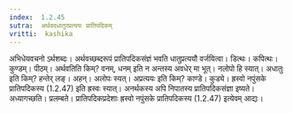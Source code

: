 ```yaml
---
index:  1.2.45
sutra:  अर्थवदधातुरप्रत्ययः प्रातिपदिकम्
vritti:  kashika 
---
```


अभिधेयवचनो ऽर्थशब्दः। अर्थवच्छब्दरूपं प्रातिपदिकसंज्ञं भवति धातुप्रत्ययौ वर्जयित्वा। डित्थः। कपित्थः। कुण्डम्। पीठम्। अर्थवतिति किम्? वनम्, धनम् इति न अन्तस्य अवधेर् मा भूत्। नलोपो हि स्यात्। अधातुः इति किम्? हन्तेर् लङ्। अहन्। अलोपः स्यत्। अप्रत्ययः इति किम्? काण्डे। कुड्ये। ह्रस्वो नपुंसके प्रातिपदिकस्य (1.2.47) इति ह्रस्वः स्यात्। अनर्थकस्य अपि निपातस्य प्रातिपदिकसंज्ञा इष्यते। अध्यागच्छति। प्रलम्बते। प्रातिपदिकप्रदेशाः ह्रस्वो नपुंसके प्रातिपदिकस्य (1.2.47) इत्येवम् आद्यः।

